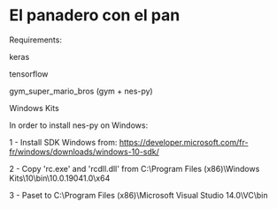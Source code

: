 # El panadero con el pan

Requirements:

keras

tensorflow

gym_super_mario_bros (gym + nes-py)

Windows Kits

In order to install nes-py on Windows:

1 - Install SDK Windows from: https://developer.microsoft.com/fr-fr/windows/downloads/windows-10-sdk/

2 - Copy 'rc.exe' and 'rcdll.dll' from C:\Program Files (x86)\Windows Kits\10\bin\10.0.19041.0\x64

3 - Paset to C:\Program Files (x86)\Microsoft Visual Studio 14.0\VC\bin
